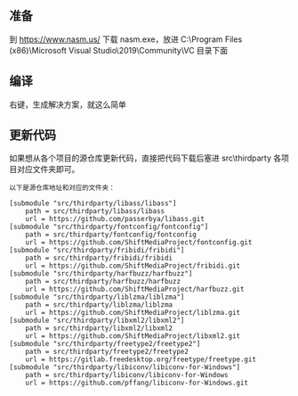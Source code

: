 ## 准备

到 <https://www.nasm.us/> 下载 nasm.exe，放进 C:\Program Files (x86)\Microsoft Visual Studio\2019\Community\VC 目录下面
## 编译

右键，生成解决方案，就这么简单

## 更新代码

如果想从各个项目的源仓库更新代码，直接把代码下载后塞进 src\thirdparty 各项目对应文件夹即可。

```
以下是源仓库地址和对应的文件夹：

[submodule "src/thirdparty/libass/libass"]
	path = src/thirdparty/libass/libass
	url = https://github.com/passerbya/libass.git
[submodule "src/thirdparty/fontconfig/fontconfig"]
	path = src/thirdparty/fontconfig/fontconfig
	url = https://github.com/ShiftMediaProject/fontconfig.git
[submodule "src/thirdparty/fribidi/fribidi"]
	path = src/thirdparty/fribidi/fribidi
	url = https://github.com/ShiftMediaProject/fribidi.git
[submodule "src/thirdparty/harfbuzz/harfbuzz"]
	path = src/thirdparty/harfbuzz/harfbuzz
	url = https://github.com/ShiftMediaProject/harfbuzz.git
[submodule "src/thirdparty/liblzma/liblzma"]
	path = src/thirdparty/liblzma/liblzma
	url = https://github.com/ShiftMediaProject/liblzma.git
[submodule "src/thirdparty/libxml2/libxml2"]
	path = src/thirdparty/libxml2/libxml2
	url = https://github.com/ShiftMediaProject/libxml2.git
[submodule "src/thirdparty/freetype2/freetype2"]
	path = src/thirdparty/freetype2/freetype2
	url = https://gitlab.freedesktop.org/freetype/freetype.git
[submodule "src/thirdparty/libiconv/libiconv-for-Windows"]
	path = src/thirdparty/libiconv/libiconv-for-Windows
	url = https://github.com/pffang/libiconv-for-Windows.git
```